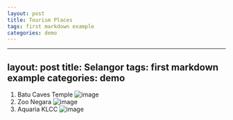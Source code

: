 ```yaml
---
layout: post
title: Tourism Places
tags: first markdown example
categories: demo
---
```


---
layout: post
title: Selangor
tags: first markdown example
categories: demo
---
 
1. Batu Caves Temple
   ![image](https://www.roadaffair.com/wp-content/uploads/2021/10/batu-caves-malaysia-shutterstock_1290986356.jpg)
2. Zoo Negara
   ![image](https://www.traworld.com/files/product_service/img/96/1649905063338irAx.jpg)
3. Aquaria KLCC
   ![image](https://travelxzoom.files.wordpress.com/2021/08/aquaria-klcc-discover-the-beauty-of-marine-life.jpg)

 



 

